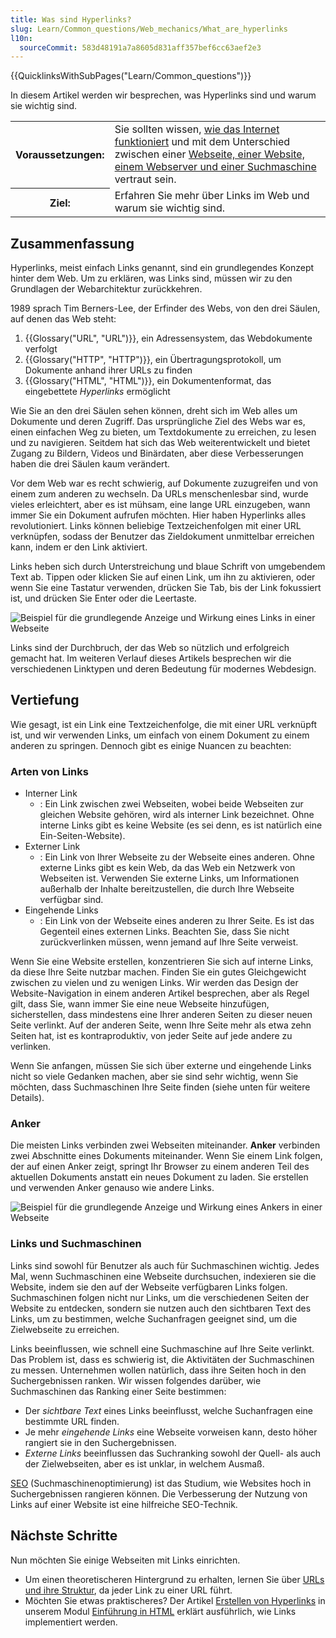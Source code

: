 ```yaml
---
title: Was sind Hyperlinks?
slug: Learn/Common_questions/Web_mechanics/What_are_hyperlinks
l10n:
  sourceCommit: 583d48191a7a8605d831aff357bef6cc63aef2e3
---
```


{{QuicklinksWithSubPages("Learn/Common_questions")}}

In diesem Artikel werden wir besprechen, was Hyperlinks sind und warum sie wichtig sind.

<table>
  <tbody>
    <tr>
      <th scope="row">Voraussetzungen:</th>
      <td>
        Sie sollten wissen,
        <a href="/de/docs/Learn/Common_questions/Web_mechanics/How_does_the_Internet_work"
          >wie das Internet funktioniert</a
        >
        und mit dem Unterschied zwischen einer <a
          href="/de/docs/Learn/Common_questions/Web_mechanics/Pages_sites_servers_and_search_engines"
        >
          Webseite, einer Website, einem Webserver und einer
          Suchmaschine</a
        > vertraut sein.
      </td>
    </tr>
    <tr>
      <th scope="row">Ziel:</th>
      <td>Erfahren Sie mehr über Links im Web und warum sie wichtig sind.</td>
    </tr>
  </tbody>
</table>

## Zusammenfassung

Hyperlinks, meist einfach Links genannt, sind ein grundlegendes Konzept hinter dem Web. Um zu erklären, was Links sind, müssen wir zu den Grundlagen der Webarchitektur zurückkehren.

1989 sprach Tim Berners-Lee, der Erfinder des Webs, von den drei Säulen, auf denen das Web steht:

1. {{Glossary("URL", "URL")}}, ein Adressensystem, das Webdokumente verfolgt
2. {{Glossary("HTTP", "HTTP")}}, ein Übertragungsprotokoll, um Dokumente anhand ihrer URLs zu finden
3. {{Glossary("HTML", "HTML")}}, ein Dokumentenformat, das eingebettete _Hyperlinks_ ermöglicht

Wie Sie an den drei Säulen sehen können, dreht sich im Web alles um Dokumente und deren Zugriff. Das ursprüngliche Ziel des Webs war es, einen einfachen Weg zu bieten, um Textdokumente zu erreichen, zu lesen und zu navigieren. Seitdem hat sich das Web weiterentwickelt und bietet Zugang zu Bildern, Videos und Binärdaten, aber diese Verbesserungen haben die drei Säulen kaum verändert.

Vor dem Web war es recht schwierig, auf Dokumente zuzugreifen und von einem zum anderen zu wechseln. Da URLs menschenlesbar sind, wurde vieles erleichtert, aber es ist mühsam, eine lange URL einzugeben, wann immer Sie ein Dokument aufrufen möchten. Hier haben Hyperlinks alles revolutioniert. Links können beliebige Textzeichenfolgen mit einer URL verknüpfen, sodass der Benutzer das Zieldokument unmittelbar erreichen kann, indem er den Link aktiviert.

Links heben sich durch Unterstreichung und blaue Schrift von umgebendem Text ab. Tippen oder klicken Sie auf einen Link, um ihn zu aktivieren, oder wenn Sie eine Tastatur verwenden, drücken Sie Tab, bis der Link fokussiert ist, und drücken Sie Enter oder die Leertaste.

![Beispiel für die grundlegende Anzeige und Wirkung eines Links in einer Webseite](link-1.png)

Links sind der Durchbruch, der das Web so nützlich und erfolgreich gemacht hat. Im weiteren Verlauf dieses Artikels besprechen wir die verschiedenen Linktypen und deren Bedeutung für modernes Webdesign.

## Vertiefung

Wie gesagt, ist ein Link eine Textzeichenfolge, die mit einer URL verknüpft ist, und wir verwenden Links, um einfach von einem Dokument zu einem anderen zu springen. Dennoch gibt es einige Nuancen zu beachten:

### Arten von Links

- Interner Link
  - : Ein Link zwischen zwei Webseiten, wobei beide Webseiten zur gleichen Website gehören, wird als interner Link bezeichnet. Ohne interne Links gibt es keine Website (es sei denn, es ist natürlich eine Ein-Seiten-Website).
- Externer Link
  - : Ein Link von Ihrer Webseite zu der Webseite eines anderen. Ohne externe Links gibt es kein Web, da das Web ein Netzwerk von Webseiten ist. Verwenden Sie externe Links, um Informationen außerhalb der Inhalte bereitzustellen, die durch Ihre Webseite verfügbar sind.
- Eingehende Links
  - : Ein Link von der Webseite eines anderen zu Ihrer Seite. Es ist das Gegenteil eines externen Links. Beachten Sie, dass Sie nicht zurückverlinken müssen, wenn jemand auf Ihre Seite verweist.

Wenn Sie eine Website erstellen, konzentrieren Sie sich auf interne Links, da diese Ihre Seite nutzbar machen. Finden Sie ein gutes Gleichgewicht zwischen zu vielen und zu wenigen Links. Wir werden das Design der Website-Navigation in einem anderen Artikel besprechen, aber als Regel gilt, dass Sie, wann immer Sie eine neue Webseite hinzufügen, sicherstellen, dass mindestens eine Ihrer anderen Seiten zu dieser neuen Seite verlinkt. Auf der anderen Seite, wenn Ihre Seite mehr als etwa zehn Seiten hat, ist es kontraproduktiv, von jeder Seite auf jede andere zu verlinken.

Wenn Sie anfangen, müssen Sie sich über externe und eingehende Links nicht so viele Gedanken machen, aber sie sind sehr wichtig, wenn Sie möchten, dass Suchmaschinen Ihre Seite finden (siehe unten für weitere Details).

### Anker

Die meisten Links verbinden zwei Webseiten miteinander. **Anker** verbinden zwei Abschnitte eines Dokuments miteinander. Wenn Sie einem Link folgen, der auf einen Anker zeigt, springt Ihr Browser zu einem anderen Teil des aktuellen Dokuments anstatt ein neues Dokument zu laden. Sie erstellen und verwenden Anker genauso wie andere Links.

![Beispiel für die grundlegende Anzeige und Wirkung eines Ankers in einer Webseite](link-2.png)

### Links und Suchmaschinen

Links sind sowohl für Benutzer als auch für Suchmaschinen wichtig. Jedes Mal, wenn Suchmaschinen eine Webseite durchsuchen, indexieren sie die Website, indem sie den auf der Webseite verfügbaren Links folgen. Suchmaschinen folgen nicht nur Links, um die verschiedenen Seiten der Website zu entdecken, sondern sie nutzen auch den sichtbaren Text des Links, um zu bestimmen, welche Suchanfragen geeignet sind, um die Zielwebseite zu erreichen.

Links beeinflussen, wie schnell eine Suchmaschine auf Ihre Seite verlinkt. Das Problem ist, dass es schwierig ist, die Aktivitäten der Suchmaschinen zu messen. Unternehmen wollen natürlich, dass ihre Seiten hoch in den Suchergebnissen ranken. Wir wissen folgendes darüber, wie Suchmaschinen das Ranking einer Seite bestimmen:

- Der _sichtbare Text_ eines Links beeinflusst, welche Suchanfragen eine bestimmte URL finden.
- Je mehr _eingehende Links_ eine Webseite vorweisen kann, desto höher rangiert sie in den Suchergebnissen.
- _Externe Links_ beeinflussen das Suchranking sowohl der Quell- als auch der Zielwebseiten, aber es ist unklar, in welchem Ausmaß.

[SEO](https://en.wikipedia.org/wiki/Search_engine_optimization) (Suchmaschinenoptimierung) ist das Studium, wie Websites hoch in Suchergebnissen rangieren können. Die Verbesserung der Nutzung von Links auf einer Website ist eine hilfreiche SEO-Technik.

## Nächste Schritte

Nun möchten Sie einige Webseiten mit Links einrichten.

- Um einen theoretischeren Hintergrund zu erhalten, lernen Sie über [URLs und ihre Struktur](/de/docs/Learn/Common_questions/Web_mechanics/What_is_a_URL), da jeder Link zu einer URL führt.
- Möchten Sie etwas praktischeres? Der Artikel [Erstellen von Hyperlinks](/de/docs/Learn/HTML/Introduction_to_HTML/Creating_hyperlinks) in unserem Modul [Einführung in HTML](/de/docs/Learn/HTML/Introduction_to_HTML) erklärt ausführlich, wie Links implementiert werden.

